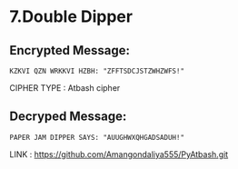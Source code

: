 # 7.Double Dipper



## Encrypted Message:

```
KZKVI QZN WRKKVI HZBH: "ZFFTSDCJSTZWHZWFS!"  
```

CIPHER TYPE : Atbash cipher 

## Decryped Message:

```
PAPER JAM DIPPER SAYS: "AUUGHWXQHGADSADUH!" 
```

LINK : https://github.com/Amangondaliya555/PyAtbash.git
